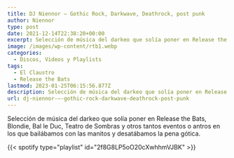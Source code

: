 ```yaml
---
title: DJ Niennor – Gothic Rock, Darkwave, Deathrock, post punk
author: Niennor
type: post
date: 2021-12-14T22:38:20+00:00
excerpt: Selección de música del darkeo que solía poner en Release the Bats, Blondie, Bal le Duc, Teatro de Sombras y otros tantos eventos o antros en los que bailábamos con las manitos y desatábamos la pena gótica.
image: /images/wp-content/rtb1.webp
categories:
  - Discos, Videos y Playlists
tags:
  - El Claustro
  - Release the Bats
lastmod: 2023-01-25T06:15:56.877Z
description: Selección de música del darkeo que solía poner en Release the Bats, Blondie, Bal le Duc, Teatro de Sombras y otros tantos eventos o antros.
url: dj-niennor-–-gothic-rock-darkwave-deathrock-post-punk
---
```


Selección de música del darkeo que solía poner en Release the Bats, Blondie, Bal le Duc, Teatro de Sombras y otros tantos eventos o antros en los que bailábamos con las manitos y desatábamos la pena gótica.

{{< spotify type="playlist" id="2f8G8LP5oO20cXwhhmVJBK" >}}
